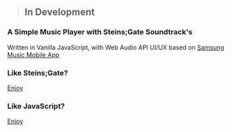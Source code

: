 > ## In Development

### A Simple Music Player with Steins;Gate Soundtrack's
Written in Vanilla JavaScript, with Web Audio API
UI/UX based on [Samsung Music Mobile App](https://play.google.com/store/apps/details?id=com.sec.android.app.music&hl=pt_BR)

### Like Steins;Gate?
[Enjoy](https://steins.netlify.com)

### Like JavaScript?
[Enjoy](https://github.com/LaksCastro/steins-gate-soundtrack)

